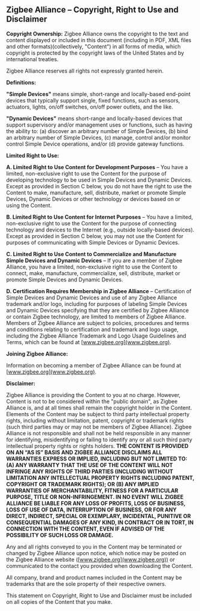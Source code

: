 Zigbee Alliance – Copyright, Right to Use and Disclaimer
--------------------------------------------------------

**Copyright Ownership:**  Zigbee Alliance owns the copyright to the text and content displayed or included in this document (including in PDF, XML files and other formats)(collectively, "Content") in all forms of media, which copyright is protected by the copyright laws of the United States and by international treaties.

Zigbee Alliance reserves all rights not expressly granted herein.  

**Definitions:**

**"Simple Devices"** means simple, short-range and locally-based end-point devices that typically support single, fixed functions, such as sensors, actuators, lights, on/off switches, on/off power outlets, and the like. 

**"Dynamic Devices"** means short-range and locally-based devices that support supervisory and/or management uses or functions, such as having the ability to: (a) discover an arbitrary number of Simple Devices, (b) bind an arbitrary number of Simple Devices, (c) manage, control and/or monitor control Simple Device operations, and/or (d) provide gateway functions. 

**Limited Right to Use:**

**A.	Limited Right to Use Content for Development Purposes** – You have a limited, non-exclusive right to use the Content for the purpose of developing technology to be used in Simple Devices and Dynamic Devices.  Except as provided in Section C below, you do not have the right to use the Content to make, manufacture, sell, distribute, market or promote Simple Devices, Dynamic Devices or other technology or devices based on or using the Content.

**B.	Limited Right to Use Content for Internet Purposes** – You have a limited, non-exclusive right to use the Content for the purpose of connecting technology and devices to the Internet (e.g., outside locally-based devices). Except as provided in Section C below, you may not use the Content for purposes of communicating with Simple Devices or Dynamic Devices.  

**C.	Limited Right to Use Content to Commercialize and Manufacture Simple Devices and Dynamic Devices** – If you are a member of Zigbee Alliance, you have a limited, non-exclusive right to use the Content to connect, make, manufacture, commercialize, sell, distribute, market or promote Simple Devices and Dynamic Devices.

**D.	Certification Requires Membership in Zigbee Alliance** – Certification of Simple Devices and Dynamic Devices and use of any Zigbee Alliance trademark and/or logo, including for purposes of labeling Simple Devices and Dynamic Devices specifying that they are certified by Zigbee Alliance or contain Zigbee technology, are limited to members of Zigbee Alliance.  Members of Zigbee Alliance are subject to policies, procedures and terms and conditions relating to certification and trademark and logo usage, including the Zigbee Alliance Trademark and Logo Usage Guidelines and Terms, which can be found at [www.zigbee.org](www.zigbee.org).  

**Joining Zigbee Alliance:**

Information on becoming a member of Zigbee Alliance can be found at [www.zigbee.org](www.zigbee.org).

**Disclaimer:**

Zigbee Alliance is providing the Content to you at no charge. However, Content is not to be considered within the "public domain", as Zigbee Alliance is, and at all times shall remain the copyright holder in the Content. Elements of the Content may be subject to third party intellectual property rights, including without limitation, patent, copyright or trademark rights (such third parties may or may not be members of Zigbee Alliance). Zigbee Alliance is not responsible and shall not be held responsible in any manner for identifying, misidentifying or failing to identify any or all such third party intellectual property rights or rights holders. **THE CONTENT IS PROVIDED ON AN “AS IS” BASIS AND ZIGBEE ALLIANCE DISCLAIMS ALL WARRANTIES EXPRESS OR IMPLIED, INCLUDING BUT NOT LIMITED TO: (A) ANY WARRANTY THAT THE USE OF THE CONTENT WILL NOT INFRINGE ANY RIGHTS OF THIRD PARTIES (INCLUDING WITHOUT LIMITATION ANY INTELLECTUAL PROPERTY RIGHTS INCLUDING PATENT, COPYRIGHT OR TRADEMARK RIGHTS); OR (B) ANY IMPLIED WARRANTIES OF MERCHANTABILITY, FITNESS FOR A PARTICULAR PURPOSE, TITLE OR NON-INFRINGEMENT. IN NO EVENT WILL ZIGBEE ALLIANCE BE LIABLE FOR ANY LOSS OF PROFITS, LOSS OF BUSINESS, LOSS OF USE OF DATA, INTERRUPTION OF BUSINESS, OR FOR ANY DIRECT, INDIRECT, SPECIAL OR EXEMPLARY, INCIDENTAL, PUNITIVE OR CONSEQUENTIAL DAMAGES OF ANY KIND, IN CONTRACT OR IN TORT, IN CONNECTION WITH THE CONTENT, EVEN IF ADVISED OF THE POSSIBILITY OF SUCH LOSS OR DAMAGE.**

Any and all rights conveyed to you in the Content may be terminated or changed by Zigbee Alliance upon notice, which notice may be posted on the Zigbee Alliance website ([www.zigbee.org](www.zigbee.org)) or communicated to the contact you provided when downloading the Content.  

All company, brand and product names included in the Content may be trademarks that are the sole property of their respective owners. 

This statement on Copyright, Right to Use and Disclaimer must be included on all copies of the Content that you make.
